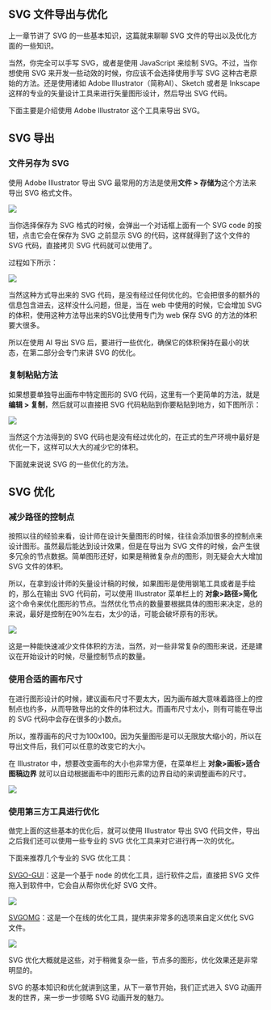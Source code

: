 ## SVG 文件导出与优化

上一章节讲了 SVG 的一些基本知识，这篇就来聊聊 SVG 文件的导出以及优化方面的一些知识。

当然，你完全可以手写 SVG，或者是使用 JavaScript 来绘制 SVG。不过，当你想使用 SVG 来开发一些动效的时候，你应该不会选择使用手写 SVG 这种古老原始的方法。还是使用诸如 Adobe Illustrator（简称AI）、Sketch 或者是 Inkscape 这样的专业的矢量设计工具来进行矢量图形设计，然后导出 SVG 代码。

下面主要是介绍使用 Adobe Illustrator 这个工具来导出 SVG。

## SVG 导出

### 文件另存为 SVG

使用 Adobe Illustrator 导出 SVG 最常用的方法是使用**文件 > 存储为**这个方法来导出 SVG 格式文件。

![](https://user-gold-cdn.xitu.io/2019/2/28/16934025fb196c7a?w=1404&h=1134&f=png&s=468421)

当你选择保存为 SVG 格式的时候，会弹出一个对话框上面有一个 SVG code 的按钮，点击它会在保存为 SVG 之前显示 SVG 的代码，这样就得到了这个文件的 SVG 代码，直接拷贝 SVG 代码就可以使用了。

过程如下所示：

![](https://user-gold-cdn.xitu.io/2018/12/2/1676dbb1424cf428?w=2458&h=1586&f=gif&s=3355090)

当然这种方式导出来的 SVG 代码，是没有经过任何优化的。它会把很多的额外的信息包含进去，这样没什么问题，但是，当在 web 中使用的时候，它会增加 SVG 的体积，使用这种方法导出来的SVG比使用专门为 web 保存 SVG 的方法的体积要大很多。

所以在使用 AI 导出 SVG 后，要进行一些优化，确保它的体积保持在最小的状态，在第二部分会专门来讲 SVG 的优化。

### 复制粘贴方法

如果想要单独导出画布中特定图形的 SVG 代码，这里有一个更简单的方法，就是**编辑 > 复制**，然后就可以直接把 SVG 代码粘贴到你要粘贴到地方，如下图所示：

![](https://user-gold-cdn.xitu.io/2018/12/2/1676dbb14228cdce?w=1406&h=1586&f=gif&s=4608143)

当然这个方法得到的 SVG 代码也是没有经过优化的，在正式的生产环境中最好是优化一下，这样可以大大的减少它的体积。

下面就来说说 SVG 的一些优化的方法。

## SVG 优化

### 减少路径的控制点

按照以往的经验来看，设计师在设计矢量图形的时候，往往会添加很多的控制点来设计图形。虽然最后能达到设计效果，但是在导出为 SVG 文件的时候，会产生很多冗余的节点数据。简单图形还好，如果是稍微复杂点的图形，则无疑会大大增加 SVG 文件的体积。

所以，在拿到设计师的矢量设计稿的时候，如果图形是使用钢笔工具或者是手绘的，那么在输出 SVG 代码前，可以使用 Illustrator 菜单栏上的 **对象>路径>简化**这个命令来优化图形的节点。当然优化节点的数量要根据具体的图形来决定，总的来说，最好是控制在90\%左右，太少的话，可能会破坏原有的形状。

![](https://user-gold-cdn.xitu.io/2018/12/10/16795e4121ef19ac?w=1370&h=852&f=png&s=139270)

这是一种能快速减少文件体积的方法，当然，对一些非常复杂的图形来说，还是建议在开始设计的时候，尽量控制节点的数量。

### 使用合适的画布尺寸

在进行图形设计的时候，建议画布尺寸不要太大，因为画布越大意味着路径上的控制点也约多，从而导致导出的文件的体积过大。而画布尺寸太小，则有可能在导出的 SVG 代码中会存在很多的小数点。

所以，推荐画布的尺寸为100x100。因为矢量图形是可以无限放大缩小的，所以在导出文件后，我们可以任意的改变它的大小。

在 Illustrator 中，想要改变画布的大小也非常方便，在菜单栏上 **对象>画板>适合图稿边界** 就可以自动根据画布中的图形元素的边界自动的来调整画布的尺寸。

![](https://user-gold-cdn.xitu.io/2018/12/10/16795e5a635df349?w=958&h=464&f=png&s=98590)

### 使用第三方工具进行优化

做完上面的这些基本的优化后，就可以使用 Illustrator 导出 SVG 代码文件，导出之后我们还可以使用一些专业的 SVG 优化工具来对它进行再一次的优化。

下面来推荐几个专业的 SVG 优化工具：

[SVGO-GUI](https://github.com/svg/svgo-gui)：这是一个基于 node 的优化工具，运行软件之后，直接把 SVG 文件拖入到软件中，它会自从帮你优化好 SVG 文件。

![](https://user-gold-cdn.xitu.io/2018/12/2/1676dbb143b4affb?w=800&h=346&f=jpeg&s=48431)

[SVGOMG](https://jakearchibald.github.io/svgomg/)：这是一个在线的优化工具，提供来非常多的选项来自定义优化 SVG 文件。

![](https://user-gold-cdn.xitu.io/2018/12/10/16795e7c88abe967?w=2008&h=1200&f=png&s=367573)

SVG 优化大概就是这些，对于稍微复杂一些，节点多的图形，优化效果还是非常明显的。

SVG 的基本知识和优化就讲到这里，从下一章节开始，我们正式进入 SVG 动画开发的世界，来一步一步领略 SVG 动画开发的魅力。